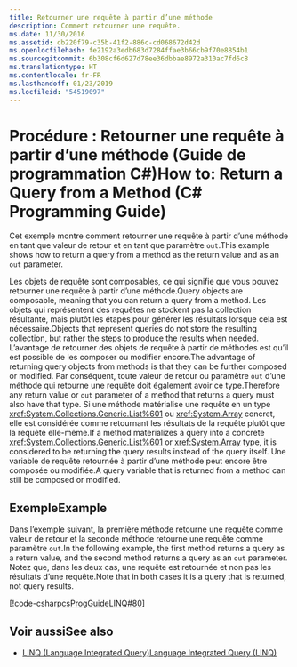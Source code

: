 ```yaml
---
title: Retourner une requête à partir d’une méthode
description: Comment retourner une requête.
ms.date: 11/30/2016
ms.assetid: db220f79-c35b-41f2-886c-cd068672d42d
ms.openlocfilehash: fe2192a3edb683d7284ffae3b66cb9f70e8854b1
ms.sourcegitcommit: 6b308cf6d627d78ee36dbbae8972a310ac7fd6c8
ms.translationtype: HT
ms.contentlocale: fr-FR
ms.lasthandoff: 01/23/2019
ms.locfileid: "54519097"
---
```

# <a name="how-to-return-a-query-from-a-method-c-programming-guide"></a><span data-ttu-id="7695c-103">Procédure : Retourner une requête à partir d’une méthode (Guide de programmation C#)</span><span class="sxs-lookup"><span data-stu-id="7695c-103">How to: Return a Query from a Method (C# Programming Guide)</span></span>
<span data-ttu-id="7695c-104">Cet exemple montre comment retourner une requête à partir d’une méthode en tant que valeur de retour et en tant que paramètre `out`.</span><span class="sxs-lookup"><span data-stu-id="7695c-104">This example shows how to return a query from a method as the return value and as an `out` parameter.</span></span>  
  
 <span data-ttu-id="7695c-105">Les objets de requête sont composables, ce qui signifie que vous pouvez retourner une requête à partir d’une méthode.</span><span class="sxs-lookup"><span data-stu-id="7695c-105">Query objects are composable, meaning that you can return a query from a method.</span></span> <span data-ttu-id="7695c-106">Les objets qui représentent des requêtes ne stockent pas la collection résultante, mais plutôt les étapes pour générer les résultats lorsque cela est nécessaire.</span><span class="sxs-lookup"><span data-stu-id="7695c-106">Objects that represent queries do not store the resulting collection, but rather the steps to produce the results when needed.</span></span> <span data-ttu-id="7695c-107">L’avantage de retourner des objets de requête à partir de méthodes est qu’il est possible de les composer ou modifier encore.</span><span class="sxs-lookup"><span data-stu-id="7695c-107">The advantage of returning query objects from methods is that they can be further composed or modified.</span></span> <span data-ttu-id="7695c-108">Par conséquent, toute valeur de retour ou paramètre `out` d’une méthode qui retourne une requête doit également avoir ce type.</span><span class="sxs-lookup"><span data-stu-id="7695c-108">Therefore any return value or `out` parameter of a method that returns a query must also have that type.</span></span> <span data-ttu-id="7695c-109">Si une méthode matérialise une requête en un type <xref:System.Collections.Generic.List%601> ou <xref:System.Array> concret, elle est considérée comme retournant les résultats de la requête plutôt que la requête elle-même.</span><span class="sxs-lookup"><span data-stu-id="7695c-109">If a method materializes a query into a concrete <xref:System.Collections.Generic.List%601> or <xref:System.Array> type, it is considered to be returning the query results instead of the query itself.</span></span> <span data-ttu-id="7695c-110">Une variable de requête retournée à partir d’une méthode peut encore être composée ou modifiée.</span><span class="sxs-lookup"><span data-stu-id="7695c-110">A query variable that is returned from a method can still be composed or modified.</span></span>  
  
## <a name="example"></a><span data-ttu-id="7695c-111">Exemple</span><span class="sxs-lookup"><span data-stu-id="7695c-111">Example</span></span>  
 <span data-ttu-id="7695c-112">Dans l’exemple suivant, la première méthode retourne une requête comme valeur de retour et la seconde méthode retourne une requête comme paramètre `out`.</span><span class="sxs-lookup"><span data-stu-id="7695c-112">In the following example, the first method returns a query as a return value, and the second method returns a query as an `out` parameter.</span></span> <span data-ttu-id="7695c-113">Notez que, dans les deux cas, une requête est retournée et non pas les résultats d’une requête.</span><span class="sxs-lookup"><span data-stu-id="7695c-113">Note that in both cases it is a query that is  returned, not query results.</span></span>  
  
 [!code-csharp[csProgGuideLINQ#80](~/samples/snippets/csharp/concepts/linq/how-to-return-a-query-from-a-method_1.cs)]  

## <a name="see-also"></a><span data-ttu-id="7695c-114">Voir aussi</span><span class="sxs-lookup"><span data-stu-id="7695c-114">See also</span></span>

- [<span data-ttu-id="7695c-115">LINQ (Language Integrated Query)</span><span class="sxs-lookup"><span data-stu-id="7695c-115">Language Integrated Query (LINQ)</span></span>](index.md)
